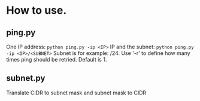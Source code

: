 # How to use.

## ping.py
One IP address: `python ping.py -ip <IP>`
IP and the subnet: `python ping.py -ip <IP>/<SUBNET>` Subnet is for example: /24.
Use '-r' to define how many times ping should be retried. Default is 1.

## subnet.py
Translate CIDR to subnet mask and subnet mask to CIDR